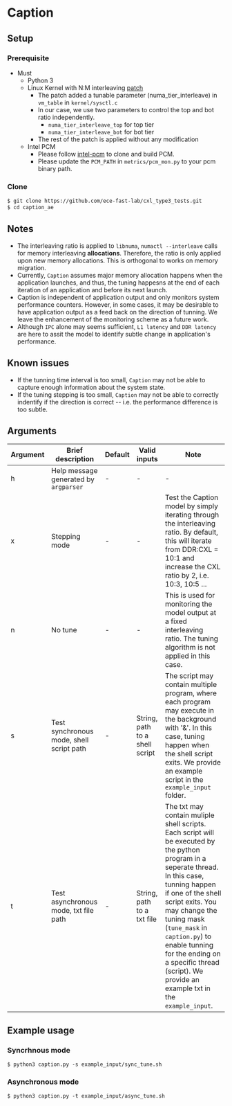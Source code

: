 # Caption

## Setup
### Prerequisite
- Must
    - Python 3
    - Linux Kernel with N:M interleaving [patch](https://lore.kernel.org/linux-mm/YqD0%2FtzFwXvJ1gK6@cmpxchg.org/T/)
      + The patch added a tunable parameter (numa\_tier\_interleave) in `vm_table` in `kernel/sysctl.c`
      + In our case, we use two parameters to control the top and bot ratio independently.
        * `numa_tier_interleave_top` for top tier
        * `numa_tier_interleave_bot` for bot tier
      + The rest of the patch is applied without any modification
    - Intel PCM
      + Please follow [intel-pcm](https://github.com/intel/pcm) to clone and build PCM.
      + Please update the `PCM_PATH` in `metrics/pcm_mon.py` to your pcm binary path.

### Clone
```bash
$ git clone https://github.com/ece-fast-lab/cxl_type3_tests.git
$ cd caption_ae
```

## Notes
* The interleaving ratio is applied to `libnuma`, `numactl --interleave` calls for memory interleaving **allocations**. Therefore, the ratio is only applied upon new memory allocations. This is orthogonal to works on memory migration.
* Currently, `Caption` assumes major memory allocation happens when the application launches, and thus, the tuning happesns at the end of each iteration of an application and before its next launch.
* Caption is independent of application output and only monitors system performance counters. However, in some cases, it may be desirable to have application output as a feed back on the direction of tunning. We leave the enhancement of the monitoring scheme as a future work.
* Although `IPC` alone may seems sufficient, `L1 latency` and `DDR latency` are here to assit the model to identify subtle change in application's performance.

## Known issues
* If the tunning time interval is too small, `Caption` may not be able to capture enough information about the system state.
* If the tuning stepping is too small, `Caption` may not be able to correctly indentify if the direction is correct -- i.e. the performance difference is too subtle.

## Arguments
| Argument | Brief description | Default | Valid inputs | Note |
| -------- | ----------------- | ------- | ------------ | ---- |
| h | Help message generated by `argparser` | - | - | - |
| x | Stepping mode | - | - | Test the Caption model by simply iterating through the interleaving ratio. By default, this will iterate from DDR:CXL = 10:1 and increase the CXL ratio by 2, i.e. 10:3, 10:5 ...|
| n | No tune | - | - | This is used for monitoring the model output at a fixed interleaving ratio. The tuning algorithm is not applied in this case.|
| s | Test synchronous mode, shell script path | - | String, path to a shell script | The script may contain multiple program, where each program may execute in the background with '&'. In this case, tuning happen when the shell script exits. We provide an example script in the `example_input` folder.|
| t | Test asynchronous mode, txt file path | - | String, path to a txt file | The txt may contain muliple shell scripts. Each script will be executed by the python program in a seperate thread. In this case, tunning happen if one of the shell script exits. You may change the tuning mask (`tune_mask` in `caption.py`) to enable tunning for the ending on a specific thread (script). We provide an example txt in the `example_input`.|

## Example usage
### Syncrhnous mode
```
$ python3 caption.py -s example_input/sync_tune.sh
```

### Asynchronous mode
```
$ python3 caption.py -t example_input/async_tune.sh
```
